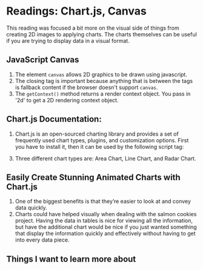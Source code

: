 # Readings: Chart.js, Canvas
This reading was focused a bit more on the visual side of things from creating 2D images to applying charts. The charts themselves can be useful if you are trying to display data in a visual format.
## JavaScript Canvas
  1. The element `canvas` allows 2D graphics to be drawn using javascript.
  2. The closing tag is important because anything that is between the tags is fallback content if the browser doesn't support `canvas`.
  3. The `getContext()` method returns a render context object. You pass in '2d' to get a 2D rendering context object.

## Chart.js Documentation:
  1. Chart.js is an open-sourced charting library and provides a set of frequently used chart types, plugins, and customization options. First you have to install it, then it can be used by the following script tag:
  <script src="path/to/chartjs/dist/chart.umd.js"></script>
<script>
    const myChart = new Chart(ctx, {...});
</script>
  3. Three different chart types are: Area Chart, Line Chart, and Radar Chart.

## Easily Create Stunning Animated Charts with Chart.js
  1. One of the biggest benefits is that they’re easier to look at and convey data quickly.
  2. Charts could have helped visually when dealing with the salmon cookies project. Having the data in tables is nice for viewing all the information, but have the additional chart would be nice if you just wanted something that display the information quickly and effectively without having to get into every data piece.

## Things I want to learn more about
